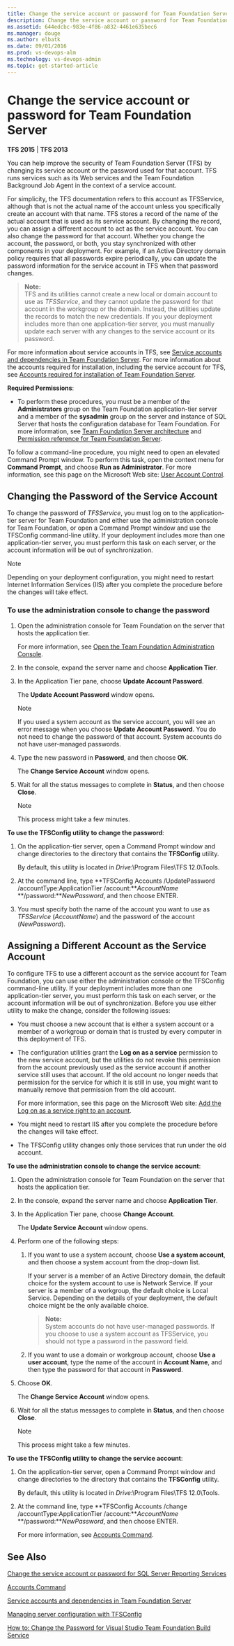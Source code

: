 ```yaml
---
title: Change the service account or password for Team Foundation Server
description: Change the service account or password for Team Foundation Server
ms.assetid: 644edcbc-983e-4f86-a832-4461e635bec6
ms.manager: douge
ms.author: elbatk
ms.date: 09/01/2016
ms.prod: vs-devops-alm
ms.technology: vs-devops-admin
ms.topic: get-started-article
---
```


# Change the service account or password for Team Foundation Server

**TFS 2015** | **TFS 2013**

You can help improve the security of Team Foundation Server (TFS) by changing its service account or the password used for that account. TFS runs services such as its Web services and the Team Foundation Background Job Agent in the context of a service account. 

For simplicity, the TFS documentation refers to this account as TFSService, although that is not the actual name of the account unless you specifically create an account with that name. TFS stores a record of the name of the actual account that is used as its service account. By changing the record, you can assign a different account to act as the service account. You can also change the password for that account. Whether you change the account, the password, or both, you stay synchronized with other components in your deployment. For example, if an Active Directory domain policy requires that all passwords expire periodically, you can update the password information for the service account in TFS when that password changes.

>**Note:**  
>TFS and its utilities cannot create a new local or domain account to use as *TFSService*, and they cannot update the password for that account in the workgroup or the domain. Instead, the utilities update the records to match the new credentials. If you your deployment includes more than one application-tier server, you must manually update each server with any changes to the service account or its password.

For more information about service accounts in TFS, see [Service accounts and dependencies in Team Foundation Server](service-accounts-dependencies-tfs.md). For more information about the accounts required for installation, including the service account for TFS, see [Accounts required for installation of Team Foundation Server](../requirements.md#accounts).

**Required Permissions**:

 * To perform these procedures, you must be a member of the **Administrators** group on the Team Foundation application-tier server and a member of the **sysadmin** group on the server and instance of SQL Server that hosts the configuration database for Team Foundation. For more information, see [Team Foundation Server architecture](../../architecture/architecture.md) and [Permission reference for Team Foundation Server](/vsts/security/permissions.md).

To follow a command-line procedure, you might need to open an elevated Command Prompt window. To perform this task, open the context menu for **Command Prompt**, and choose **Run as Administrator**. For more information, see this page on the Microsoft Web site: [User Account Control](http://go.microsoft.com/fwlink/?LinkId=111235).

## Changing the Password of the Service Account

To change the password of *TFSService*, you must log on to the application-tier server for Team Foundation and either use the administration console for Team Foundation, or open a Command Prompt window and use the TFSConfig command-line utility. If your deployment includes more than one application-tier server, you must perform this task on each server, or the account information will be out of synchronization.

> [!NOTE]
> Depending on your deployment configuration, you might need to restart Internet Information Services (IIS) after you complete the procedure before the changes will take effect.

### To use the administration console to change the password

1.  Open the administration console for Team Foundation on the server that hosts the application tier.

    For more information, see [Open the Team Foundation Administration Console](../command-line/open-admin-console.md).

2.  In the console, expand the server name and choose **Application Tier**.

3.  In the Application Tier pane, choose **Update Account Password**.

    The **Update Account Password** window opens.

    > [!NOTE]
    > If you used a system account as the service account, you will see an error message when you choose **Update Account Password**. You do not need to change the password of that account. System accounts do not have user-managed passwords.

4.  Type the new password in **Password**, and then choose **OK**.

    The **Change Service Account** window opens.

5.  Wait for all the status messages to complete in **Status**, and then choose **Close**.

    > [!NOTE]
    > This process might take a few minutes.

**To use the TFSConfig utility to change the password**:

1.  On the application-tier server, open a Command Prompt window and change directories to the directory that contains the **TFSConfig** utility.

    By default, this utility is located in *Drive*:\\Program Files\\TFS 12.0\\Tools.

2.  At the command line, type **TFSConfig Accounts /UpdatePassword /accountType:ApplicationTier /account:***AccountName* **/password:***NewPassword*, and then choose ENTER.

3.  You must specify both the name of the account you want to use as *TFSService* (*AccountName*) and the password of the account (*NewPassword*).

## Assigning a Different Account as the Service Account

To configure TFS to use a different account as the service account for Team Foundation, you can use either the administration console or the TFSConfig command-line utility. If your deployment includes more than one application-tier server, you must perform this task on each server, or the account information will be out of synchronization. Before you use either utility to make the change, consider the following issues:  
-   You must choose a new account that is either a system account or a member of a workgroup or domain that is trusted by every computer in this deployment of TFS.  
-   The configuration utilities grant the **Log on as a service** permission to the new service account, but the utilities do not revoke this permission from the account previously used as the service account if another service still uses that account. If the old account no longer needs that permission for the service for which it is still in use, you might want to manually remove that permission from the old account.

    For more information, see this page on the Microsoft Web site: [Add the Log on as a service right to an account](http://go.microsoft.com/fwlink/?LinkId=62101).  
-   You might need to restart IIS after you complete the procedure before the changes will take effect.  
-   The TFSConfig utility changes only those services that run under the old account.

**To use the administration console to change the service account**:

1.  Open the administration console for Team Foundation on the server that hosts the application tier.

2.  In the console, expand the server name and choose **Application Tier**.

3.  In the Application Tier pane, choose **Change Account**.

    The **Update Service Account** window opens.

4.  Perform one of the following steps:

    1.  If you want to use a system account, choose **Use a system account**, and then choose a system account from the drop-down list.

        If your server is a member of an Active Directory domain, the default choice for the system account to use is Network Service. If your server is a member of a workgroup, the default choice is Local Service. Depending on the details of your deployment, the default choice might be the only available choice.

        >**Note:**  
        >System accounts do not have user-managed passwords. If you choose to use a system account as TFSService, you should not type a password in the password field.
        
    2.  If you want to use a domain or workgroup account, choose **Use a user account**, type the name of the account in **Account Name**, and then type the password for that account in **Password**.

5.  Choose **OK**.

    The **Change Service Account** window opens.

6.  Wait for all the status messages to complete in **Status**, and then choose **Close**.

    > [!NOTE]
    > This process might take a few minutes.

**To use the TFSConfig utility to change the service account**:

1.  On the application-tier server, open a Command Prompt window and change directories to the directory that contains the **TFSConfig** utility.

    By default, this utility is located in *Drive*:\\Program Files\\TFS 12.0\\Tools.

2.  At the command line, type **TFSConfig Accounts /change /accountType:ApplicationTier /account:***AccountName* **/password:***NewPassword*, and then choose ENTER.

    For more information, see [Accounts Command](../command-line/tfsconfig-cmd.md#accounts).

## See Also

 [Change the service account or password for SQL Server Reporting Services](change-service-account-or-password-sql-reporting.md)  

 [Accounts Command](../command-line/tfsconfig-cmd.md#accounts)  

 [Service accounts and dependencies in Team Foundation Server](service-accounts-dependencies-tfs.md)  

 [Managing server configuration with TFSConfig](../command-line/tfsconfig-cmd.md)  

 [How to: Change the Password for Visual Studio Team Foundation Build Service](https://msdn.microsoft.com/library/bb778405)
 